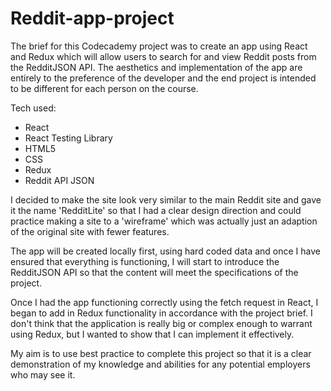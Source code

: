 # Reddit-app-project

The brief for this Codecademy project was to create an app using React and Redux which will allow users to search for and view Reddit posts from the RedditJSON API. The aesthetics and implementation of the app are entirely to the preference of the developer and the end project is intended to be different for each person on the course.

Tech used:
- React
- React Testing Library
- HTML5
- CSS
- Redux
- Reddit API JSON

I decided to make the site look very similar to the main Reddit site and gave it the name 'RedditLite' so that I had a clear design direction and could practice making a site to a 'wireframe' which was actually just an adaption of the original site with fewer features.

The app will be created locally first, using hard coded data and once I have ensured that everything is functioning, I will start to introduce the RedditJSON API so that the content will meet the specifications of the project.

Once I had the app functioning correctly using the fetch request in React, I began to add in Redux functionality in accordance with the project brief. I don't think that the application is really big or complex enough to warrant using Redux, but I wanted to show that I can implement it effectively.

My aim is to use best practice to complete this project so that it is a clear demonstration of my knowledge and abilities for any potential employers who may see it.

